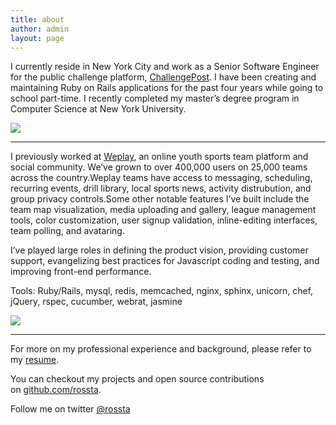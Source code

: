 ```yaml
---
title: about
author: admin
layout: page
---
```

I currently reside in New York City and work as a Senior Software Engineer for the public challenge platform, [ChallengePost][1]. I have been creating and maintaining Ruby on Rails applications for the past four years while going to school part-time. I recently completed my master’s degree program in Computer Science at New York University.

 [![][7]][1]

* * *

I previously worked at [Weplay][5], an online youth sports team platform and social community. We’ve grown to over 400,000 users on 25,000 teams across the country.Weplay teams have access to messaging, scheduling, recurring events, drill library, local sports news, activity distrubution, and group privacy controls.Some other notable features I’ve built include the team map visualization, media uploading and gallery, league management tools, color customization, user signup validation, inline-editing interfaces, team polling, and avataring.

I’ve played large roles in defining the product vision, providing customer support, evangelizing best practices for Javascript coding and testing, and improving front-end performance.

Tools: Ruby/Rails, mysql, redis, memcached, nginx, sphinx, unicorn, chef, jQuery, rspec, cucumber, webrat, jasmine

[![][6]][5]

* * *

For more on my professional experience and background, please refer to my [resume][2].


You can checkout my projects and open source contributions on [github.com/rossta][3].


Follow me on twitter [@rossta][4]

 [1]: http://challengepost.com "ChallengePost lets individuals and organizations challenge the public to solve problems and innovate."
 [2]: http://ross-kaffenberger.heroku.com
 [3]: https://github.com/rossta
 [4]: http://twitter.com/rossta
 [5]: http://weplay.com
 [6]: /images/screenshots/screenshot-weplay.png
 [7]: /images/screenshots/screenshot-challengepost.png
